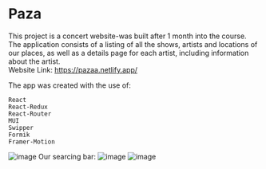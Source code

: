 # Paza
This project is a concert website-was built after 1 month into the course.
The application consists of a listing of all the shows, artists and locations of our places, as well as a details page for each artist, including information about the artist.
<br/>
Website Link: https://pazaa.netlify.app/

The app was created with the use of:

    React
    React-Redux
    React-Router
    MUI
    Swipper
    Formik
    Framer-Motion
 ![image](https://user-images.githubusercontent.com/110329241/196897910-8f5bf3dc-96b1-419a-bada-79bf4567e257.png)
 Our searcing bar:
![image](https://user-images.githubusercontent.com/110329241/196898004-f70b36cf-c886-49f3-a9de-1ccf9dfdf2ce.png)
![image](https://user-images.githubusercontent.com/110329241/196898141-18b883ec-a5c0-4f1c-84be-030a98cf6fe2.png)




